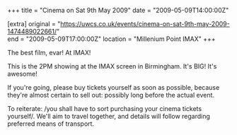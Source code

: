 +++
title = "Cinema on Sat 9th May 2009"
date = "2009-05-09T14:00:00Z"

[extra]
original = "https://uwcs.co.uk/events/cinema-on-sat-9th-may-2009-1474489022661/"    
end = "2009-05-09T17:00:00Z"
location = "Millenium Point IMAX"
+++

The best film, evar\! At IMAX\!

This is the 2PM showing at the IMAX screen in Birmingham. It's BIG\! It's awesome\!

If you're going, please buy tickets yourself as soon as possible, because they're almost certain to sell out: possibly long before the actual event.

To reiterate: /you shall have to sort purchasing your cinema tickets yourself/. We'll aim to travel together, and details will follow regarding preferred means of transport.

